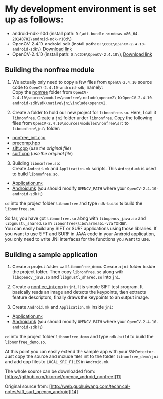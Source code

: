 My development environment is set up as follows:
================================================

- android-ndk-r10d (install path: `D:\adt-bundle-windows-x86_64-20140702\android-ndk-r10d\`)
- OpenCV-2.4.10-android-sdk (install path: `D:\CODE\OpenCV-2.4.10-android-sdk\`), [Download link][12]
- OpenCV-2.4.10 (install path: `D:\CODE\OpenCV-2.4.10\`), [Download link][13]

Building the nonfree module
---------------------------

 1. We actually only need to copy a few files from `OpenCV-2.4.10` source code to `OpenCV-2.4.10-android-sdk`, namely:<br />
 Copy the [nonfree][1] folder from `OpenCV-2.4.10\sources\modules\nonfree\include\opencv2\` to `OpenCV-2.4.10-android-sdk\sdk\native\jni\include\opencv2`.

 2. Create a folder to hold our new project for `libnonfree.so`. Here, I call it `libnonfree`. Create a `jni` folder under `libnonfree`. Copy the following files from `OpenCV-2.4.10\sources\modules\nonfree\src` to `libnonfree\jni\` folder:
 
 - [nonfree_init.cpp][2]
 - [precomp.hpp][3]
 - [sift.cpp][4] (*use the original file*)
 - [surf.cpp][5] (*use the original file*)
 
 3. Building `libnonfree.so`:<br />
 Create `Android.mk` and `Application.mk` scripts. This `Android.mk` is used to build `libnonfree.so`.
 
 - [Application.mk][6]
 - [Android.mk][7] (you should modify `OPENCV_PATH` where your `OpenCV-2.4.10-android-sdk` is)

 `cd` into the project folder `libnonfree` and type `ndk-build` to build the `libnonfree.so`.
  
So far, you have got `libnonfree.so` along with `libopencv_java.so` and `libgnustl_shared.so` in `libnonfree\libs\armeabi-v7a` folder.<br/>
You can easily build any SIFT or SURF applications using those libraries. If you want to use SIFT and SURF in JAVA code in your Android application, you only need to write JNI interfaces for the functions you want to use.

Building a sample application
-----------------------------

 1. Create a project folder call `libnonfree_demo`. Create a `jni` folder inside the project folder. Then copy `libnonfree.so` along with `libopencv_java.so` and `libgnustl_shared.so` into `jni`. 
 
 2. Create a [nonfree_jni.cpp][8] in `jni`. It is simple SIFT test program. It basically reads an image and detects the keypoints, then extracts feature descriptors, finally draws the keypoints to an output image.

 3. Create `Android.mk` and `Application.mk` inside `jni`:
 
 - [Application.mk][9]
 - [Android.mk][10] (you should modify `OPENCV_PATH` where your `OpenCV-2.4.10-android-sdk` is)

 `cd` into the project folder `libnonfree_demo` and type `ndk-build` to build the `libnonfree_demo.so`.

At this point you can easily extend the sample app with your `SVMDetector`. Just copy the source and include files int to the folder `libnonfree_demo\jni` and add cpp files to `LOCAL_SRC_FILES` in `Android.mk`.

The whole source can be downloaded from: [https://github.com/bkornel/opencv_android_nonfree][11].

Original source from: [http://web.guohuiwang.com/technical-notes/sift_surf_opencv_android][14]
 
  [1]: https://github.com/bkornel/opencv_android_nonfree/tree/master/_copy_to_opencv_sdk
  [2]: https://github.com/bkornel/opencv_android_nonfree/blob/master/libnonfree/jni/nonfree_init.cpp
  [3]: https://github.com/bkornel/opencv_android_nonfree/blob/master/libnonfree/jni/precomp.hpp
  [4]: https://github.com/bkornel/opencv_android_nonfree/blob/master/libnonfree/jni/sift.cpp
  [5]: https://github.com/bkornel/opencv_android_nonfree/blob/master/libnonfree/jni/surf.cpp
  [6]: https://github.com/bkornel/opencv_android_nonfree/blob/master/libnonfree/jni/Application.mk
  [7]: https://github.com/bkornel/opencv_android_nonfree/blob/master/libnonfree/jni/Android.mk
  [8]: https://github.com/bkornel/opencv_android_nonfree/blob/master/libnonfree_demo/jni/nonfree_jni.cpp
  [9]: https://github.com/bkornel/opencv_android_nonfree/blob/master/libnonfree_demo/jni/Application.mk
  [10]: https://github.com/bkornel/opencv_android_nonfree/blob/master/libnonfree_demo/jni/Android.mk
  [11]: https://github.com/bkornel/opencv_android_nonfree
  [12]: https://sourceforge.net/projects/opencvlibrary/files/opencv-android/2.4.10/OpenCV-2.4.10-android-sdk.zip/download
  [13]: https://sourceforge.net/projects/opencvlibrary/files/opencv-win/2.4.10/opencv-2.4.10.exe/download
  [14]: http://web.guohuiwang.com/technical-notes/sift_surf_opencv_android
  
